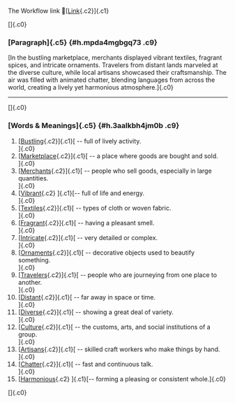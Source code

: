 The Workflow link
👏[[Link](https://www.google.com/url?q=http://www.google.com&sa=D&source=editors&ust=1760272724258891&usg=AOvVaw2evtRWdFdiBV0C3J4LohV3){.c2}]{.c1}

[]{.c0}

### [Paragraph]{.c5} {#h.mpda4mgbgq73 .c9}

[In the bustling marketplace, merchants displayed vibrant textiles,
fragrant spices, and intricate ornaments. Travelers from distant lands
marveled at the diverse culture, while local artisans showcased their
craftsmanship. The air was filled with animated chatter, blending
languages from across the world, creating a lively yet harmonious
atmosphere.]{.c0}

------------------------------------------------------------------------

[]{.c0}

### [Words & Meanings]{.c5} {#h.3aalkbh4jm0b .c9}

1.  [[Bustling](https://www.google.com/url?q=http://www.google.com&sa=D&source=editors&ust=1760272724261712&usg=AOvVaw0WQnjppeLcf3i-G8BUOMiW){.c2}]{.c1}[ --
    full of lively activity.\
    ]{.c0}
2.  [[Marketplace](https://www.google.com/url?q=http://www.google.com&sa=D&source=editors&ust=1760272724262656&usg=AOvVaw3eSVQbFxR-mrHxFg6OgIrY){.c2}]{.c1}[ --
    a place where goods are bought and sold.\
    ]{.c0}
3.  [[Merchants](https://www.google.com/url?q=http://www.google.com&sa=D&source=editors&ust=1760272724263494&usg=AOvVaw3XLn1zu6fGGXPgsKSkKPE2){.c2}]{.c1}[ --
    people who sell goods, especially in large quantities.\
    ]{.c0}
4.  [[Vibrant](https://www.google.com/url?q=http://www.google.com&sa=D&source=editors&ust=1760272724264342&usg=AOvVaw2YgpuBYi3UkwuhfMbg6Qte){.c2}
    ]{.c1}[-- full of life and energy.\
    ]{.c0}
5.  [[Textiles](https://www.google.com/url?q=http://www.google.com&sa=D&source=editors&ust=1760272724264971&usg=AOvVaw3SyEvkZtXDPNeAUM32Rk3-){.c2}]{.c1}[ --
    types of cloth or woven fabric.\
    ]{.c0}
6.  [[Fragrant](https://www.google.com/url?q=http://www.google.com&sa=D&source=editors&ust=1760272724265622&usg=AOvVaw3vqXj28sIWlp_ovmR_yBhi){.c2}]{.c1}[ --
    having a pleasant smell.\
    ]{.c0}
7.  [[Intricate](https://www.google.com/url?q=http://www.google.com&sa=D&source=editors&ust=1760272724266227&usg=AOvVaw2td1XLzoU6TeXB_7Jn-JRp){.c2}]{.c1}[ --
    very detailed or complex.\
    ]{.c0}
8.  [[Ornaments](https://www.google.com/url?q=http://www.google.com&sa=D&source=editors&ust=1760272724266821&usg=AOvVaw3IEZVnUVo1KfHryRl0DOMK){.c2}]{.c1}[ --
    decorative objects used to beautify something.\
    ]{.c0}
9.  [[Travelers](https://www.google.com/url?q=http://www.google.com&sa=D&source=editors&ust=1760272724267475&usg=AOvVaw1w-DmBncpzVBtUs09voDsa){.c2}]{.c1}[ --
    people who are journeying from one place to another.\
    ]{.c0}
10. [[Distant](https://www.google.com/url?q=http://www.google.com&sa=D&source=editors&ust=1760272724268168&usg=AOvVaw0U16MEWCwAGprws2YOTi5A){.c2}]{.c1}[ --
    far away in space or time.\
    ]{.c0}
11. [[Diverse](https://www.google.com/url?q=http://www.google.com&sa=D&source=editors&ust=1760272724268791&usg=AOvVaw282DFJ96fiAdMkmj8Ycnr6){.c2}]{.c1}[ --
    showing a great deal of variety.\
    ]{.c0}
12. [[Culture](https://www.google.com/url?q=http://www.google.com&sa=D&source=editors&ust=1760272724269374&usg=AOvVaw19hcE6dWNPxz8Qi38AZs5Z){.c2}]{.c1}[ --
    the customs, arts, and social institutions of a group.\
    ]{.c0}
13. [[Artisans](https://www.google.com/url?q=http://www.google.com&sa=D&source=editors&ust=1760272724270008&usg=AOvVaw0Ta-KbZ0-rRtB9PivBv4pd){.c2}]{.c1}[ --
    skilled craft workers who make things by hand.\
    ]{.c0}
14. [[Chatter](https://www.google.com/url?q=http://www.google.com&sa=D&source=editors&ust=1760272724270575&usg=AOvVaw1ggRQcRr1WYzIyVwmsrjd4){.c2}]{.c1}[ --
    fast and continuous talk.\
    ]{.c0}
15. [[Harmonious](https://www.google.com/url?q=http://www.google.com&sa=D&source=editors&ust=1760272724271131&usg=AOvVaw1IxqppgcwREeP4HEzjMwQp){.c2}
    ]{.c1}[-- forming a pleasing or consistent whole.]{.c0}

[]{.c0}
